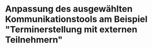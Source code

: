 # Anpassung des ausgewählten Kommunikationstools am Beispiel "Terminerstellung mit externen Teilnehmern"
